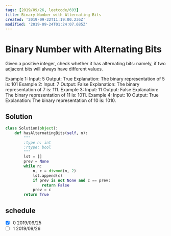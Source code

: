 ```yaml
---
tags: [2019/09/26, leetcode/693]
title: Binary Number with Alternating Bits
created: '2019-09-22T11:19:00.236Z'
modified: '2019-09-24T01:24:07.685Z'
---
```


# Binary Number with Alternating Bits

Given a positive integer, check whether it has alternating bits: namely, if two adjacent bits will always have different values.

Example 1:
Input: 5
Output: True
Explanation:
The binary representation of 5 is: 101
Example 2:
Input: 7
Output: False
Explanation:
The binary representation of 7 is: 111.
Example 3:
Input: 11
Output: False
Explanation:
The binary representation of 11 is: 1011.
Example 4:
Input: 10
Output: True
Explanation:
The binary representation of 10 is: 1010.

## Solution

```python
class Solution(object):
    def hasAlternatingBits(self, n):
        """
        :type n: int
        :rtype: bool
        """
        lst = []
        prev = None
        while n:
            n, c = divmod(n, 2)
            lst.append(c)
            if prev is not None and c == prev:
                return False
            prev = c
        return True
```

## schedule

* [x] 0 2019/09/25
* [ ] 1 2019/09/26
